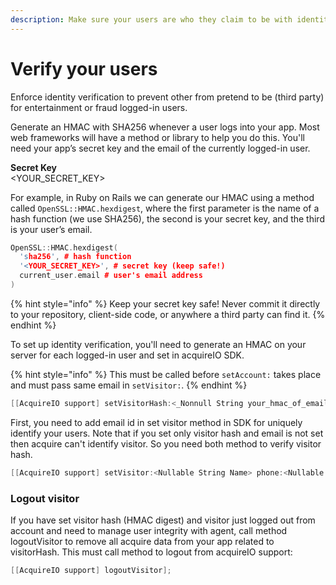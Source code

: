 ```yaml
---
description: Make sure your users are who they claim to be with identity verification.
---
```


# Verify your users

Enforce identity verification to prevent other from pretend to be \(third party\) for entertainment or fraud logged-in users.

Generate an HMAC with SHA256 whenever a user logs into your app. Most web frameworks will have a method or library to help you do this. You'll need your app’s secret key and the email of the currently logged-in user.

**Secret Key**  
&lt;YOUR\_SECRET\_KEY&gt;

For example, in Ruby on Rails we can generate our HMAC using a method called `OpenSSL::HMAC.hexdigest`, where the first parameter is the name of a hash function \(we use SHA256\), the second is your secret key, and the third is your user’s email.

```cpp
OpenSSL::HMAC.hexdigest(
  'sha256', # hash function
  '<YOUR_SECRET_KEY>', # secret key (keep safe!)
  current_user.email # user's email address
)
```

{% hint style="info" %}
Keep your secret key safe! Never commit it directly to your repository, client-side code, or anywhere a third party can find it.
{% endhint %}

To set up identity verification, you'll need to generate an HMAC on your server for each logged-in user and set in acquireIO SDK.

{% hint style="info" %}
This must be called before `setAccount:` takes place and must pass same email in `setVisitor:`.
{% endhint %}

```objectivec
[[AcquireIO support] setVisitorHash:<_Nonnull String your_hmac_of_email>];
```

First, you need to add email id in set visitor method in SDK for uniquely identify your users. Note that if you set only visitor hash and email is not set then acquire can't identify visitor. So you need both method to verify visitor hash.

```objectivec
[[AcquireIO support] setVisitor:<Nullable String Name> phone:<Nullable String Phone Number> andEmail:<Nullable String Email>];
```

### **Logout visitor**

If you have set visitor hash \(HMAC digest\) and visitor just logged out from account and need to manage user integrity with agent, call method logoutVisitor to remove all acquire data from your app related to visitorHash. This must call method to logout from acquireIO support:

```objectivec
[[AcquireIO support] logoutVisitor];
```

